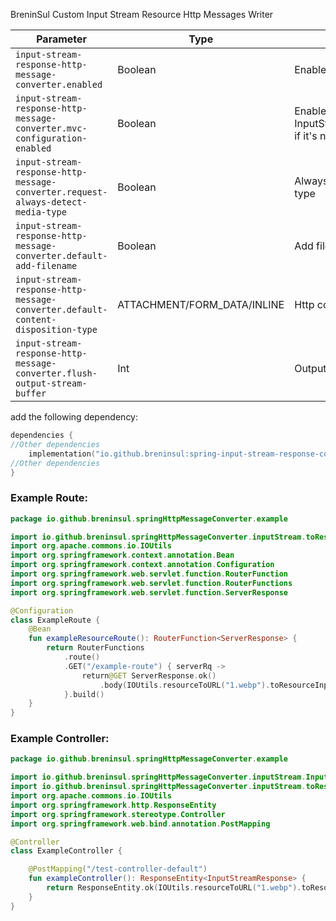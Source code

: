 BreninSul Custom Input Stream Resource Http Messages Writer

| Parameter                                                                       | Type                        | Description                                                                                                         |
|---------------------------------------------------------------------------------|-----------------------------|---------------------------------------------------------------------------------------------------------------------|
| `input-stream-response-http-message-converter.enabled`                          | Boolean                     | Enable autoconfig for this starter                                                                                  |
| `input-stream-response-http-message-converter.mvc-configuration-enabled`        | Boolean                     | Enable WebMvcConfigurer that registers InputStreamResponseHttpMessageConverter if it's not registered automatically |
| `input-stream-response-http-message-converter.request-always-detect-media-type` | Boolean                     | Always automatically detect request media type                                                                      |
| `input-stream-response-http-message-converter.default-add-filename`             | Boolean                     | Add filename to content disposition header                                                                          |
| `input-stream-response-http-message-converter.default-content-disposition-type` | ATTACHMENT/FORM_DATA/INLINE | Http content disposition header type                                                                                |
| `input-stream-response-http-message-converter.flush-output-stream-buffer`       | Int                         | Output stream flush buffer                                                                                          |

add the following dependency:

````kotlin
dependencies {
//Other dependencies
    implementation("io.github.breninsul:spring-input-stream-response-converter:1.1.0")
//Other dependencies
}
````

### Example Route:

````kotlin
package io.github.breninsul.springHttpMessageConverter.example

import io.github.breninsul.springHttpMessageConverter.inputStream.toResourceInputInputStreamResponse
import org.apache.commons.io.IOUtils
import org.springframework.context.annotation.Bean
import org.springframework.context.annotation.Configuration
import org.springframework.web.servlet.function.RouterFunction
import org.springframework.web.servlet.function.RouterFunctions
import org.springframework.web.servlet.function.ServerResponse

@Configuration
class ExampleRoute {
    @Bean
    fun exampleResourceRoute(): RouterFunction<ServerResponse> {
        return RouterFunctions
            .route()
            .GET("/example-route") { serverRq ->
                return@GET ServerResponse.ok()
                    .body(IOUtils.resourceToURL("1.webp").toResourceInputInputStreamResponse())
            }.build()
    }
}
````

### Example Controller:

````kotlin
package io.github.breninsul.springHttpMessageConverter.example

import io.github.breninsul.springHttpMessageConverter.inputStream.InputStreamResponse
import io.github.breninsul.springHttpMessageConverter.inputStream.toResourceInputInputStreamResponse
import org.apache.commons.io.IOUtils
import org.springframework.http.ResponseEntity
import org.springframework.stereotype.Controller
import org.springframework.web.bind.annotation.PostMapping

@Controller
class ExampleController {

    @PostMapping("/test-controller-default")
    fun exampleController(): ResponseEntity<InputStreamResponse> {
        return ResponseEntity.ok(IOUtils.resourceToURL("1.webp").toResourceInputInputStreamResponse())
    }
}
````
